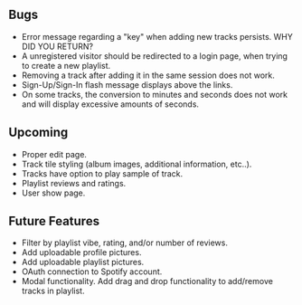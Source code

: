 ## Bugs
- Error message regarding a "key" when adding new tracks persists. WHY DID YOU RETURN?
- A unregistered visitor should be redirected to a login page, when trying to create a new playlist.
- Removing a track after adding it in the same session does not work.
- Sign-Up/Sign-In flash message displays above the links. 
  <!-- has to do with flash and/or navbar -- i think -->
- On some tracks, the conversion to minutes and seconds does not work and will display excessive amounts of seconds.

## Upcoming
- Proper edit page.
- Track tile styling (album images, additional information, etc..). 
- Tracks have option to play sample of track.
- Playlist reviews and ratings.
- User show page.

## Future Features
- Filter by playlist vibe, rating, and/or number of reviews.
- Add uploadable profile pictures.
- Add uploadable playlist pictures.
- OAuth connection to Spotify account.
- Modal functionality. Add drag and drop functionality to add/remove tracks in playlist.